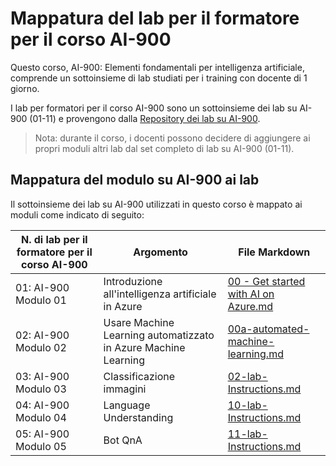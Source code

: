 # Mappatura del lab per il formatore per il corso AI-900

Questo corso, AI-900: Elementi fondamentali per intelligenza artificiale, comprende un sottoinsieme di lab studiati per i training con docente di 1 giorno.

I lab per formatori per il corso AI-900 sono un sottoinsieme dei lab su AI-900 (01-11) e provengono dalla [Repository dei lab su AI-900](https://github.com/MicrosoftLearning/AI-900IT-Microsoft-Azure-AI-Fundamentals).

> Nota: durante il corso, i docenti possono decidere di aggiungere ai propri moduli altri lab dal set completo di lab su AI-900 (01-11).

## Mappatura del modulo su AI-900 ai lab

Il sottoinsieme dei lab su AI-900 utilizzati in questo corso è mappato ai moduli come indicato di seguito: 

| N. di lab per il formatore per il corso AI-900 | Argomento | File Markdown |
| --- | --- | --- |
| 01: AI-900 Modulo 01 | Introduzione all'intelligenza artificiale in Azure | [00 - Get started with AI on Azure.md](https://github.com/MicrosoftLearning/AI-900IT-Microsoft-Azure-AI-Fundamentals/tree/master/Instructions/00%20-%20Get%20started%20with%20AI%20on%20Azure.md) |
| 02: AI-900 Modulo 02 | Usare Machine Learning automatizzato in Azure Machine Learning | [00a-automated-machine-learning.md](https://github.com/MicrosoftLearning/AI-900IT-Microsoft-Azure-AI-Fundamentals/tree/master/Instructions/00a-automated-machine-learning.md) |
| 03: AI-900 Modulo 03 | Classificazione immagini  | [02-lab-Instructions.md](https://github.com/MicrosoftLearning/AI-900IT-Microsoft-Azure-AI-Fundamentals/tree/master/Instructions/02-lab-Instructions.md) |
| 04: AI-900 Modulo 04 | Language Understanding | [10-lab-Instructions.md](https://github.com/MicrosoftLearning/AI-900IT-Microsoft-Azure-AI-Fundamentals/tree/master/Instructions/10-lab-Instructions.md) |
| 05: AI-900 Modulo 05 | Bot QnA | [11-lab-Instructions.md](https://github.com/MicrosoftLearning/AI-900IT-Microsoft-Azure-AI-Fundamentals/tree/master/Instructions/11-lab-Instructions.md) |

